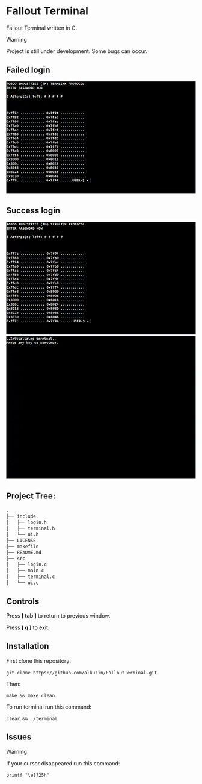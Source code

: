 # Fallout Terminal

Fallout Terminal written in C.

> [!WARNING]
> Project is still under development. Some bugs can occur.

## Failed login
<img src="img/failed-login.gif">

## Success login
<img src="img/success-login.gif">
<br>
<img src="img/fallout-terminal.gif">

## Project Tree:
```
.
├── include
│   ├── login.h
│   ├── terminal.h
│   └── ui.h
├── LICENSE
├── makefile
├── README.md
├── src
│   ├── login.c
│   ├── main.c
│   ├── terminal.c
│   └── ui.c
```
## Controls
Press **[ tab ]** to return to previous window.

Press **[ q ]** to exit.

## Installation
First clone this repository:
```console
git clone https://github.com/alkuzin/FalloutTerminal.git
```
Then:
```console
make && make clean
```
To run terminal run this command:
```console
clear && ./terminal
```
## Issues
> [!WARNING]
> If your cursor disappeared run this command:
```console
printf "\e[?25h"
```
